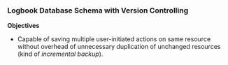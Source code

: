 ### **Logbook Database Schema with Version Controlling**

**Objectives**

-   Capable of saving multiple user-initiated actions on same resource without overhead of unnecessary duplication of unchanged resources (kind of _incremental backup_).
